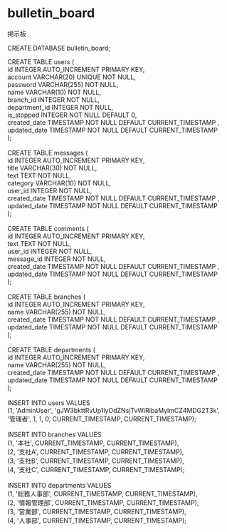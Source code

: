 # bulletin_board
掲示板

CREATE DATABASE bulletin_board;

CREATE TABLE users ( <br>
  id INTEGER AUTO_INCREMENT PRIMARY KEY,<br>
  account VARCHAR(20) UNIQUE NOT NULL,<br>
  password VARCHAR(255) NOT NULL,<br>
  name VARCHAR(10) NOT NULL,<br>
  branch_id INTEGER NOT NULL,<br>
  department_id INTEGER NOT NULL,<br>
  is_stopped INTEGER NOT NULL DEFAULT 0,<br>
  created_date TIMESTAMP NOT NULL DEFAULT CURRENT_TIMESTAMP ,<br>
  updated_date TIMESTAMP NOT NULL DEFAULT CURRENT_TIMESTAMP <br>
);<br>
<br>
CREATE TABLE messages ( <br>
  id INTEGER AUTO_INCREMENT PRIMARY KEY,<br>
  title VARCHAR(30) NOT NULL,<br>
  text TEXT NOT NULL,<br>
  category VARCHAR(10) NOT NULL,<br>
  user_id INTEGER NOT NULL,<br>
  created_date TIMESTAMP NOT NULL DEFAULT CURRENT_TIMESTAMP ,<br>
  updated_date TIMESTAMP NOT NULL DEFAULT CURRENT_TIMESTAMP <br>
);<br>
<br>
CREATE TABLE comments ( <br>
  id INTEGER AUTO_INCREMENT PRIMARY KEY,<br>
  text TEXT NOT NULL,<br>
  user_id INTEGER NOT NULL,<br>
  message_id INTEGER NOT NULL,<br>
  created_date TIMESTAMP NOT NULL DEFAULT CURRENT_TIMESTAMP ,<br>
  updated_date TIMESTAMP NOT NULL DEFAULT CURRENT_TIMESTAMP <br>
);<br>
<br>
CREATE TABLE branches ( <br>
  id INTEGER AUTO_INCREMENT PRIMARY KEY,<br>
  name VARCHAR(255) NOT NULL,<br>
  created_date TIMESTAMP NOT NULL DEFAULT CURRENT_TIMESTAMP ,<br>
  updated_date TIMESTAMP NOT NULL DEFAULT CURRENT_TIMESTAMP <br>
);<br>
<br>
CREATE TABLE departments ( <br>
  id INTEGER AUTO_INCREMENT PRIMARY KEY,<br>
  name VARCHAR(255) NOT NULL,<br>
  created_date TIMESTAMP NOT NULL DEFAULT CURRENT_TIMESTAMP ,<br>
  updated_date TIMESTAMP NOT NULL DEFAULT CURRENT_TIMESTAMP <br>
);<br>
<br>
INSERT INTO users VALUES <br>
  (1, 'AdminUser', 'gJW3bkttRvUp1lyOdZNsjTvWiRibaMylmCZ4MDG2T3k',<br>
    '管理者', 1, 1, 0, CURRENT_TIMESTAMP, CURRENT_TIMESTAMP);<br>
<br>
INSERT INTO branches VALUES <br>
  (1, '本社', CURRENT_TIMESTAMP, CURRENT_TIMESTAMP),<br>
  (2, '支社A', CURRENT_TIMESTAMP, CURRENT_TIMESTAMP),<br>
  (3, '支社B', CURRENT_TIMESTAMP, CURRENT_TIMESTAMP),<br>
  (4, '支社C', CURRENT_TIMESTAMP, CURRENT_TIMESTAMP);<br>
<br>
INSERT INTO departments VALUES <br>
  (1, '総務人事部', CURRENT_TIMESTAMP, CURRENT_TIMESTAMP),<br>
  (2, '情報管理部', CURRENT_TIMESTAMP, CURRENT_TIMESTAMP),<br>
  (3, '営業部', CURRENT_TIMESTAMP, CURRENT_TIMESTAMP),<br>
  (4, '人事部', CURRENT_TIMESTAMP, CURRENT_TIMESTAMP);<br>
